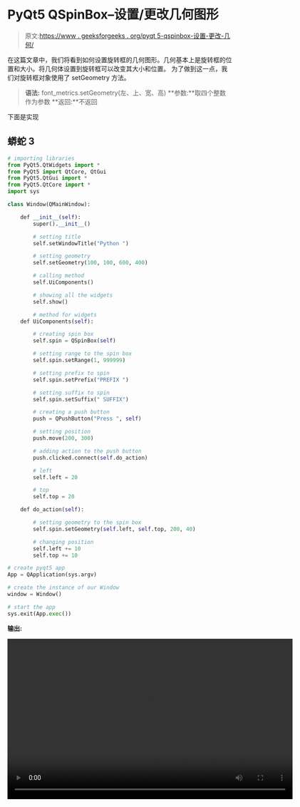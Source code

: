 # PyQt5 QSpinBox–设置/更改几何图形

> 原文:[https://www . geeksforgeeks . org/pyqt 5-qspinbox-设置-更改-几何/](https://www.geeksforgeeks.org/pyqt5-qspinbox-setting-changing-geometry/)

在这篇文章中，我们将看到如何设置旋转框的几何图形。几何基本上是旋转框的位置和大小。将几何体设置到旋转框可以改变其大小和位置。
为了做到这一点，我们对旋转框对象使用了 setGeometry 方法。

> **语法:** font_metrics.setGeometry(左、上、宽、高)
> **参数:**取四个整数作为参数
> **返回:**不返回

下面是实现

## 蟒蛇 3

```py
# importing libraries
from PyQt5.QtWidgets import *
from PyQt5 import QtCore, QtGui
from PyQt5.QtGui import *
from PyQt5.QtCore import *
import sys

class Window(QMainWindow):

    def __init__(self):
        super().__init__()

        # setting title
        self.setWindowTitle("Python ")

        # setting geometry
        self.setGeometry(100, 100, 600, 400)

        # calling method
        self.UiComponents()

        # showing all the widgets
        self.show()

        # method for widgets
    def UiComponents(self):

        # creating spin box
        self.spin = QSpinBox(self)

        # setting range to the spin box
        self.spin.setRange(1, 999999)

        # setting prefix to spin
        self.spin.setPrefix("PREFIX ")

        # setting suffix to spin
        self.spin.setSuffix(" SUFFIX")

        # creating a push button
        push = QPushButton("Press ", self)

        # setting position
        push.move(200, 300)

        # adding action to the push button
        push.clicked.connect(self.do_action)

        # left
        self.left = 20

        # top
        self.top = 20

    def do_action(self):

        # setting geometry to the spin box
        self.spin.setGeometry(self.left, self.top, 200, 40)

        # changing position
        self.left += 10
        self.top += 10

# create pyqt5 app
App = QApplication(sys.argv)

# create the instance of our Window
window = Window()

# start the app
sys.exit(App.exec())
```

**输出:**

<video class="wp-video-shortcode" id="video-418088-1" width="640" height="360" preload="metadata" controls=""><source type="video/mp4" src="https://media.geeksforgeeks.org/wp-content/uploads/20200524011552/Python-2020-05-24-01-15-24.mp4?_=1">[https://media.geeksforgeeks.org/wp-content/uploads/20200524011552/Python-2020-05-24-01-15-24.mp4](https://media.geeksforgeeks.org/wp-content/uploads/20200524011552/Python-2020-05-24-01-15-24.mp4)</video>
